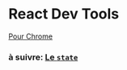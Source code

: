 # React Dev Tools

[Pour Chrome](https://chrome.google.com/webstore/detail/react-developer-tools/fmkadmapgofadopljbjfkapdkoienihi)

### à suivre: [Le `state`](../3_state/index.md)
